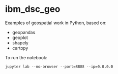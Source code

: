 # ibm_dsc_geo

Examples of geospatial work in Python,
based on:

  * geopandas
  * geoplot
  * shapely
  * cartopy

To run the notebook:

```
jupyter lab --no-browser --port=8888 --ip=0.0.0.0
```
